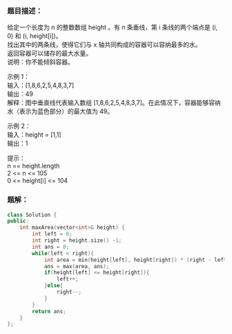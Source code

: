 ### 题目描述：
给定一个长度为 n 的整数数组 height 。有 n 条垂线，第 i 条线的两个端点是 (i, 0) 和 (i, height[i])。<br>
找出其中的两条线，使得它们与 x 轴共同构成的容器可以容纳最多的水。<br>
返回容器可以储存的最大水量。<br>
说明：你不能倾斜容器。

示例 1：<br>
输入：[1,8,6,2,5,4,8,3,7]<br>
输出：49<br>
解释：图中垂直线代表输入数组 [1,8,6,2,5,4,8,3,7]。在此情况下，容器能够容纳水（表示为蓝色部分）的最大值为 49。

示例 2：<br>
输入：height = [1,1]<br>
输出：1

提示：<br>
n == height.length<br>
2 <= n <= 105<br>
0 <= height[i] <= 104

### 题解：
```c++
class Solution {
public:
    int maxArea(vector<int>& height) {
        int left = 0;
        int right = height.size() -1;
        int ans = 0;
        while(left < right){
            int area = min(height[left], height[right]) * (right - left);
            ans = max(area, ans);
            if(height[left] <= height[right]){
                left++;
            }else{
                right--;
            }
        }
        return ans;
    }
};
```
